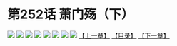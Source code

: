 # 第252话 萧门殇（下）
![](https://mhpic.xiaomingtaiji.net/comic/D/斗破苍穹拆分版/252话/1.jpg-zymk.middle.webp)
![](https://mhpic.xiaomingtaiji.net/comic/D/斗破苍穹拆分版/252话/2.jpg-zymk.middle.webp)
![](https://mhpic.xiaomingtaiji.net/comic/D/斗破苍穹拆分版/252话/3.jpg-zymk.middle.webp)
![](https://mhpic.xiaomingtaiji.net/comic/D/斗破苍穹拆分版/252话/4.jpg-zymk.middle.webp)
![](https://mhpic.xiaomingtaiji.net/comic/D/斗破苍穹拆分版/252话/5.jpg-zymk.middle.webp)
![](https://mhpic.xiaomingtaiji.net/comic/D/斗破苍穹拆分版/252话/6.jpg-zymk.middle.webp)
![](https://mhpic.xiaomingtaiji.net/comic/D/斗破苍穹拆分版/252话/7.jpg-zymk.middle.webp)
![](https://mhpic.xiaomingtaiji.net/comic/D/斗破苍穹拆分版/252话/8.jpg-zymk.middle.webp)
[【上一章】](./251.md)
[【目录】](./READMD.md)
[【下一章】](./253.md)

